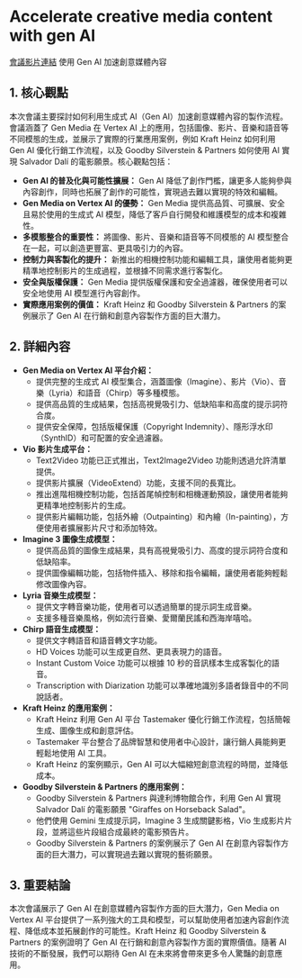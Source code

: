 # Accelerate creative media content with gen AI
[會議影片連結](https://www.youtube.com/watch?v=a2MZ6kw933c)
使用 Gen AI 加速創意媒體內容

## 1. 核心觀點

本次會議主要探討如何利用生成式 AI（Gen AI）加速創意媒體內容的製作流程。會議涵蓋了 Gen Media 在 Vertex AI 上的應用，包括圖像、影片、音樂和語音等不同模態的生成，並展示了實際的行業應用案例，例如 Kraft Heinz 如何利用 Gen AI 優化行銷工作流程，以及 Goodby Silverstein & Partners 如何使用 AI 實現 Salvador Dalí 的電影願景。核心觀點包括：

*   **Gen AI 的普及化與可能性擴展：** Gen AI 降低了創作門檻，讓更多人能夠參與內容創作，同時也拓展了創作的可能性，實現過去難以實現的特效和編輯。
*   **Gen Media on Vertex AI 的優勢：** Gen Media 提供高品質、可擴展、安全且易於使用的生成式 AI 模型，降低了客戶自行開發和維護模型的成本和複雜性。
*   **多模態整合的重要性：** 將圖像、影片、音樂和語音等不同模態的 AI 模型整合在一起，可以創造更豐富、更具吸引力的內容。
*   **控制力與客製化的提升：** 新推出的相機控制功能和編輯工具，讓使用者能夠更精準地控制影片的生成過程，並根據不同需求進行客製化。
*   **安全與版權保護：** Gen Media 提供版權保護和安全過濾器，確保使用者可以安全地使用 AI 模型進行內容創作。
*   **實際應用案例的價值：** Kraft Heinz 和 Goodby Silverstein & Partners 的案例展示了 Gen AI 在行銷和創意內容製作方面的巨大潛力。

## 2. 詳細內容

*   **Gen Media on Vertex AI 平台介紹：**
    *   提供完整的生成式 AI 模型集合，涵蓋圖像（Imagine）、影片（Vio）、音樂（Lyria）和語音（Chirp）等多種模態。
    *   提供高品質的生成結果，包括高視覺吸引力、低缺陷率和高度的提示詞符合度。
    *   提供安全保障，包括版權保護（Copyright Indemnity）、隱形浮水印（SynthID）和可配置的安全過濾器。
*   **Vio 影片生成平台：**
    *   Text2Video 功能已正式推出，Text2Image2Video 功能則透過允許清單提供。
    *   提供影片擴展（VideoExtend）功能，支援不同的長寬比。
    *   推出進階相機控制功能，包括首尾幀控制和相機運動預設，讓使用者能夠更精準地控制影片的生成。
    *   提供影片編輯功能，包括外繪（Outpainting）和內繪（In-painting），方便使用者擴展影片尺寸和添加特效。
*   **Imagine 3 圖像生成模型：**
    *   提供高品質的圖像生成結果，具有高視覺吸引力、高度的提示詞符合度和低缺陷率。
    *   提供圖像編輯功能，包括物件插入、移除和指令編輯，讓使用者能夠輕鬆修改圖像內容。
*   **Lyria 音樂生成模型：**
    *   提供文字轉音樂功能，使用者可以透過簡單的提示詞生成音樂。
    *   支援多種音樂風格，例如流行音樂、愛爾蘭民謠和西海岸嘻哈。
*   **Chirp 語音生成模型：**
    *   提供文字轉語音和語音轉文字功能。
    *   HD Voices 功能可以生成更自然、更具表現力的語音。
    *   Instant Custom Voice 功能可以根據 10 秒的音訊樣本生成客製化的語音。
    *   Transcription with Diarization 功能可以準確地識別多語者錄音中的不同說話者。
*   **Kraft Heinz 的應用案例：**
    *   Kraft Heinz 利用 Gen AI 平台 Tastemaker 優化行銷工作流程，包括簡報生成、圖像生成和創意評估。
    *   Tastemaker 平台整合了品牌智慧和使用者中心設計，讓行銷人員能夠更輕鬆地使用 AI 工具。
    *   Kraft Heinz 的案例顯示，Gen AI 可以大幅縮短創意流程的時間，並降低成本。
*   **Goodby Silverstein & Partners 的應用案例：**
    *   Goodby Silverstein & Partners 與達利博物館合作，利用 Gen AI 實現 Salvador Dalí 的電影願景 "Giraffes on Horseback Salad"。
    *   他們使用 Gemini 生成提示詞，Imagine 3 生成關鍵影格，Vio 生成影片片段，並將這些片段組合成最終的電影預告片。
    *   Goodby Silverstein & Partners 的案例展示了 Gen AI 在創意內容製作方面的巨大潛力，可以實現過去難以實現的藝術願景。

## 3. 重要結論

本次會議展示了 Gen AI 在創意媒體內容製作方面的巨大潛力，Gen Media on Vertex AI 平台提供了一系列強大的工具和模型，可以幫助使用者加速內容創作流程、降低成本並拓展創作的可能性。Kraft Heinz 和 Goodby Silverstein & Partners 的案例證明了 Gen AI 在行銷和創意內容製作方面的實際價值。隨著 AI 技術的不斷發展，我們可以期待 Gen AI 在未來將會帶來更多令人驚豔的創意應用。
